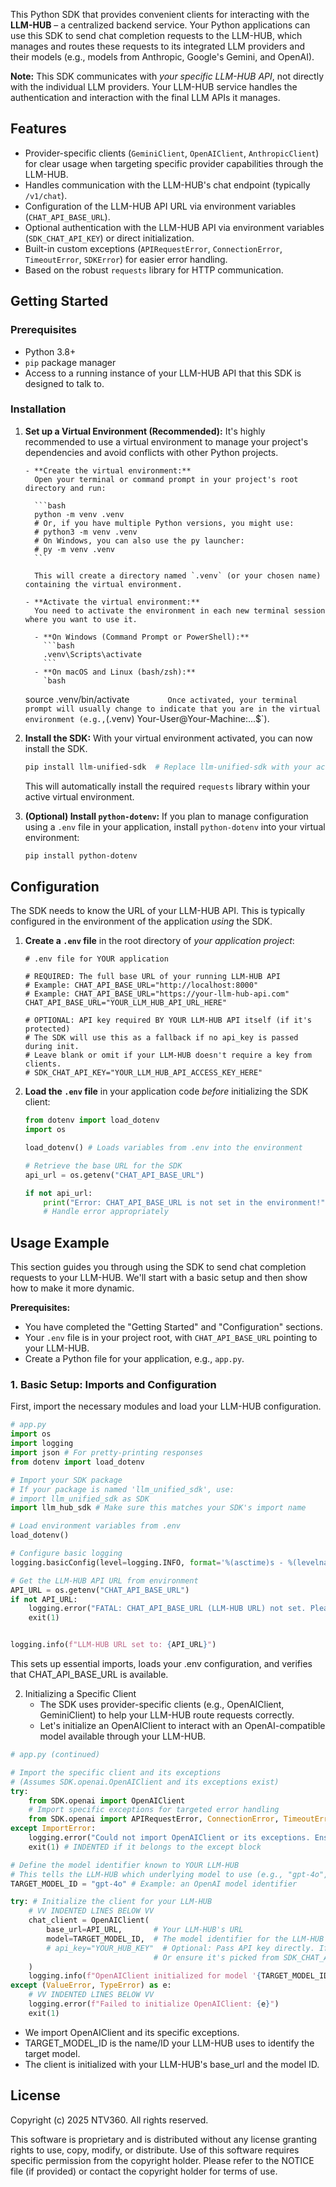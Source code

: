 This Python SDK that provides convenient clients for interacting with the **LLM-HUB** – a centralized backend service. Your Python applications can use this SDK to send chat completion requests to the LLM-HUB, which manages and routes these requests to its integrated LLM providers and their models (e.g., models from Anthropic, Google's Gemini, and OpenAI).

**Note:** This SDK communicates with _your specific LLM-HUB API_, not directly with the individual LLM providers. Your LLM-HUB service handles the authentication and interaction with the final LLM APIs it manages.

## Features

- Provider-specific clients (`GeminiClient`, `OpenAIClient`, `AnthropicClient`) for clear usage when targeting specific provider capabilities through the LLM-HUB.
- Handles communication with the LLM-HUB's chat endpoint (typically `/v1/chat`).
- Configuration of the LLM-HUB API URL via environment variables (`CHAT_API_BASE_URL`).
- Optional authentication with the LLM-HUB API via environment variables (`SDK_CHAT_API_KEY`) or direct initialization.
- Built-in custom exceptions (`APIRequestError`, `ConnectionError`, `TimeoutError`, `SDKError`) for easier error handling.
- Based on the robust `requests` library for HTTP communication.

<!-- Project Structure section is omitted as it's less relevant for SDK users -->

## Getting Started

### Prerequisites

- Python 3.8+
- `pip` package manager
- Access to a running instance of your LLM-HUB API that this SDK is designed to talk to.

### Installation

1.  **Set up a Virtual Environment (Recommended):**
    It's highly recommended to use a virtual environment to manage your project's dependencies and avoid conflicts with other Python projects.

        - **Create the virtual environment:**
          Open your terminal or command prompt in your project's root directory and run:

          ```bash
          python -m venv .venv
          # Or, if you have multiple Python versions, you might use:
          # python3 -m venv .venv
          # On Windows, you can also use the py launcher:
          # py -m venv .venv
          ```

          This will create a directory named `.venv` (or your chosen name) containing the virtual environment.

        - **Activate the virtual environment:**
          You need to activate the environment in each new terminal session where you want to use it.

          - **On Windows (Command Prompt or PowerShell):**
            ```bash
            .venv\Scripts\activate
            ```
          - **On macOS and Linux (bash/zsh):**
            `bash

    source .venv/bin/activate
    `        Once activated, your terminal prompt will usually change to indicate that you are in the virtual environment (e.g.,`(.venv) Your-User@Your-Machine:...$`).

2.  **Install the SDK:**
    With your virtual environment activated, you can now install the SDK.

    ```bash
    pip install llm-unified-sdk  # Replace llm-unified-sdk with your actual package name
    ```

    This will automatically install the required `requests` library within your active virtual environment.

3.  **(Optional) Install `python-dotenv`:**
    If you plan to manage configuration using a `.env` file in your application, install `python-dotenv` into your virtual environment:
    ```bash
    pip install python-dotenv
    ```

## Configuration

The SDK needs to know the URL of your LLM-HUB API. This is typically configured in the environment of the application _using_ the SDK.

1.  **Create a `.env` file** in the root directory of _your application project_:

    ```dotenv
    # .env file for YOUR application

    # REQUIRED: The full base URL of your running LLM-HUB API
    # Example: CHAT_API_BASE_URL="http://localhost:8000"
    # Example: CHAT_API_BASE_URL="https://your-llm-hub-api.com"
    CHAT_API_BASE_URL="YOUR_LLM_HUB_API_URL_HERE"

    # OPTIONAL: API key required BY YOUR LLM-HUB API itself (if it's protected)
    # The SDK will use this as a fallback if no api_key is passed during init.
    # Leave blank or omit if your LLM-HUB doesn't require a key from clients.
    # SDK_CHAT_API_KEY="YOUR_LLM_HUB_API_ACCESS_KEY_HERE"
    ```

2.  **Load the `.env` file** in your application code _before_ initializing the SDK client:

    ```python
    from dotenv import load_dotenv
    import os

    load_dotenv() # Loads variables from .env into the environment

    # Retrieve the base URL for the SDK
    api_url = os.getenv("CHAT_API_BASE_URL")

    if not api_url:
        print("Error: CHAT_API_BASE_URL is not set in the environment!")
        # Handle error appropriately
    ```

## Usage Example

This section guides you through using the SDK to send chat completion requests to your LLM-HUB. We'll start with a basic setup and then show how to make it more dynamic.

**Prerequisites:**

- You have completed the "Getting Started" and "Configuration" sections.
- Your `.env` file is in your project root, with `CHAT_API_BASE_URL` pointing to your LLM-HUB.
- Create a Python file for your application, e.g., `app.py`.

### 1. Basic Setup: Imports and Configuration

First, import the necessary modules and load your LLM-HUB configuration.

```python
# app.py
import os
import logging
import json # For pretty-printing responses
from dotenv import load_dotenv

# Import your SDK package
# If your package is named 'llm_unified_sdk', use:
# import llm_unified_sdk as SDK
import llm_hub_sdk # Make sure this matches your SDK's import name

# Load environment variables from .env
load_dotenv()

# Configure basic logging
logging.basicConfig(level=logging.INFO, format='%(asctime)s - %(levelname)s - %(message)s')

# Get the LLM-HUB API URL from environment
API_URL = os.getenv("CHAT_API_BASE_URL")
if not API_URL:
    logging.error("FATAL: CHAT_API_BASE_URL (LLM-HUB URL) not set. Please create a .env file or set the environment variable.")
    exit(1)


logging.info(f"LLM-HUB URL set to: {API_URL}")
```

This sets up essential imports, loads your .env configuration, and verifies that CHAT_API_BASE_URL is available.

2. Initializing a Specific Client
   - The SDK uses provider-specific clients (e.g., OpenAIClient, GeminiClient) to help your LLM-HUB route requests correctly.
   - Let's initialize an OpenAIClient to interact with an OpenAI-compatible model available through your LLM-HUB.

```python
# app.py (continued)

# Import the specific client and its exceptions
# (Assumes SDK.openai.OpenAIClient and its exceptions exist)
try:
    from SDK.openai import OpenAIClient
    # Import specific exceptions for targeted error handling
    from SDK.openai import APIRequestError, ConnectionError, TimeoutError, SDKError as OpenAI_SDKError
except ImportError:
    logging.error("Could not import OpenAIClient or its exceptions. Ensure SDK is structured correctly.")
    exit(1) # INDENTED if it belongs to the except block

# Define the model identifier known to YOUR LLM-HUB
# This tells the LLM-HUB which underlying model to use (e.g., "gpt-4o", "your-custom-openai-model-id")
TARGET_MODEL_ID = "gpt-4o" # Example: an OpenAI model identifier

try: # Initialize the client for your LLM-HUB
    # VV INDENTED LINES BELOW VV
    chat_client = OpenAIClient(
        base_url=API_URL,       # Your LLM-HUB's URL
        model=TARGET_MODEL_ID,  # The model identifier for the LLM-HUB
        # api_key="YOUR_HUB_KEY"  # Optional: Pass API key directly. If used, uncomment and place on its own line.
                                # Or ensure it's picked from SDK_CHAT_API_KEY in .env
    )
    logging.info(f"OpenAIClient initialized for model '{TARGET_MODEL_ID}' via LLM-HUB.")
except (ValueError, TypeError) as e:
    # VV INDENTED LINES BELOW VV
    logging.error(f"Failed to initialize OpenAIClient: {e}")
    exit(1)
```

- We import OpenAIClient and its specific exceptions.
- TARGET_MODEL_ID is the name/ID your LLM-HUB uses to identify the target model.
- The client is initialized with your LLM-HUB's base_url and the model ID.

## License

Copyright (c) 2025 NTV360. All rights reserved.

This software is proprietary and is distributed without any license granting rights to use, copy, modify, or distribute. Use of this software requires specific permission from the copyright holder. Please refer to the NOTICE file (if provided) or contact the copyright holder for terms of use.
